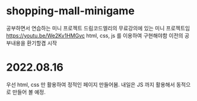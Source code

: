 # shopping-mall-minigame
공부하면서 연습하는 미니 프로젝트
드림코드엘리의 무료강의에 있는 미니 프로젝트임
https://youtu.be/We2Kv1HMGvc
html, css, js 를 이용하여 구현해야함
이전의 공부내용을 환기할겸 시작

# 2022.08.16
우선 html, css 만 활용하여 정적인 페이지 만들어봄.
내일은 JS 까지 활용해서 동적으로 만들어 볼 예정.
